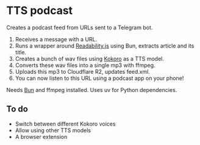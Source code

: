 # TTS podcast

Creates a podcast feed from URLs sent to a Telegram bot.

1. Receives a message with a URL.
2. Runs a wrapper around [Readability.js](https://github.com/mozilla/readability) using Bun, extracts article and its title.
3. Creates a bunch of wav files using [Kokoro](https://huggingface.co/hexgrad/Kokoro-82M) as a TTS model.
4. Converts these wav files into a single mp3 with ffmpeg.
5. Uploads this mp3 to Cloudflare R2, updates feed.xml.
6. You can now listen to this URL using a podcast app on your phone!

Needs [Bun](https://bun.sh/) and ffmpeg installed. Uses uv for Python dependencies.

## To do

* Switch between different Kokoro voices
* Allow using other TTS models
* A browser extension
